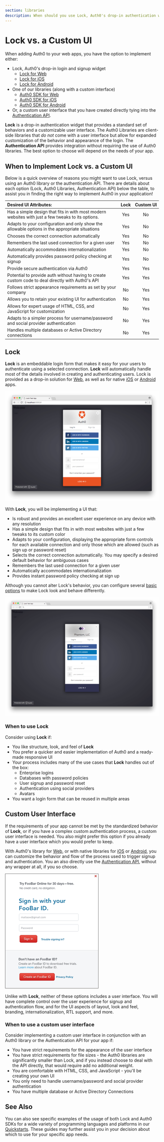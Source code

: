 ```yaml
---
section: libraries
description: When should you use Lock, Auth0's drop-in authentication widget, and when should you use a custom UI with an Auth0 Library? This page will help you decide.
---
```


# Lock vs. a Custom UI

When adding Auth0 to your web apps, you have the option to implement either:

* Lock, Auth0's drop-in login and signup widget
  * [Lock for Web](/libraries/lock)
  * [Lock for iOS](/libraries/lock-ios)
  * [Lock for Android](/libraries/lock-android)
* One of our libraries (along with a custom interface)
  * [Auth0 SDK for Web](/libraries/auth0js)
  * [Auth0 SDK for iOS](/libraries/auth0-swift)
  * [Auth0 SDK for Android](/libraries/auth0-android)
* Or, a custom user interface that you have created directly tying into the [Authentication API](/auth-api).

**Lock** is a drop-in authentication widget that provides a standard set of behaviors and a customizable user interface. The Auth0 Libraries are client-side libraries that *do not* come with a user interface but allow for expanded customization of the behavior and appearance of the login. The **Authentication API** provides integration without requiring the use of Auth0 libraries. The best option to choose will depend on the needs of your app.

## When to Implement Lock vs. a Custom UI 

Below is a quick overview of reasons you might want to use Lock, versus using an Auth0 library or the authentication API. There are details about each option (Lock, Auth0 Libraries, Authentication API) below the table, to assist you in finding the right way to implement Auth0 in your application!

<table class="table"> 
    <thead> 
        <tr> 
            <th align="left"><b>Desired UI Attributes:</b></th> 
            <th>Lock</th> 
            <th>Custom&nbsp;UI</th> 
        </tr> 
    </thead> 
    <tbody> 
        <tr> 
            <td>Has a simple design that fits in with most modern websites with just a few tweaks to its options.</td> 
            <td class="success" align="center">Yes</td> 
            <td class="danger" align="center">No</td> 
        </tr> 
        <tr> 
            <td>Adapts to your configuration and only show the allowable options in the appropriate situations</td> 
            <td class="success" align="center">Yes</td> 
            <td class="danger" align="center">No</td> 
        </tr> 
        <tr> 
            <td>Chooses the correct connection automatically</td> 
            <td class="success" align="center">Yes</td> 
            <td class="danger" align="center">No</td> 
        </tr> 
        <tr> 
            <td>Remembers the last used connection for a given user</td> 
            <td class="success" align="center">Yes</td> 
            <td class="danger" align="center">No</td> 
        </tr> 
        <tr> 
            <td>Automatically accommodates internationalization</td> 
            <td class="success" align="center">Yes</td> 
            <td class="danger" align="center">No</td> 
        </tr> 
        <tr> 
            <td>Automatically provides password policy checking at signup</td> 
            <td class="success" align="center">Yes</td> 
            <td class="danger" align="center">No</td> 
        </tr>
        <tr> 
            <td>Provide secure authentication via Auth0</td> 
            <td class="success" align="center">Yes</td> 
            <td class="success" align="center">Yes</td> 
        </tr> 
        <tr> 
            <td>Potential to provide auth without having to create custom code to deal directly with Auth0's API</td> 
            <td class="success" align="center">Yes</td> 
            <td class="success" align="center">Yes</td> 
        </tr> 
        <tr> 
            <td>Follows strict appearance requirements as set by your company</td> 
            <td class="danger" align="center">No</td> 
            <td class="success" align="center">Yes</td> 
        </tr> 
        <tr> 
            <td>Allows you to retain your existing UI for authentication</td> 
            <td class="danger" align="center">No</td> 
            <td class="success" align="center">Yes</td> 
        </tr> 
        <tr> 
            <td>Allows for expert usage of HTML, CSS, and JavaScript for customization</td> 
            <td class="danger" align="center">No</td> 
            <td class="success" align="center">Yes</td> 
        </tr> 
        <tr> 
            <td>Adapts to a simpler process for username/password and social provider authentication</td> 
            <td class="danger" align="center">No</td> 
            <td class="success" align="center">Yes</td> 
        </tr> 
        <tr> 
            <td>Handles multiple databases or Active Directory connections</td> 
            <td class="danger" align="center">No</td> 
            <td class="success" align="center">Yes</td> 
        </tr> 
    </tbody> 
</table> 

## Lock

**Lock** is an embeddable login form that makes it easy for your users to authenticate using a selected connection. **Lock** will automatically handle most of the details involved in creating and authenticating users. Lock is provided as a drop-in solution for [Web](/libraries/lock), as well as for native [iOS](/libraries/lock-ios) or [Android](/libraries/lock-android) apps.

![](/media/articles/libraries/lock/lock-default.png)

With **Lock**, you will be implementing a UI that:

* Is robust and provides an excellent user experience on any device with any resolution
* Has a simple design that fits in with most websites with just a few tweaks to its custom color
* Adapts to your configuration, displaying the appropriate form controls for each available connection and only those which are allowed (such as sign up or password reset)
* Selects the correct connection automatically. You may specify a desired default behavior for ambiguous cases
* Remembers the last used connection for a given user
* Automatically accommodates internationalization
* Provides instant password policy checking at sign up

Although you cannot alter Lock's behavior, you can configure several [basic options](/libraries/lock/customization) to make Lock look and behave differently.

![](/media/articles/libraries/lock/lock-phantom.png)

### When to use Lock

Consider using **Lock** if:

* You like structure, look, and feel of **Lock**
* You prefer a quicker and easier implementation of Auth0 and a ready-made responsive UI
* Your process includes many of the use cases that **Lock** handles out of the box:
  * Enterprise logins
  * Databases with password policies
  * User signup and password reset
  * Authentication using social providers
  * Avatars
* You want a login form that can be reused in multiple areas

## Custom User Interface

If the requirements of your app cannot be met by the standardized behavior of **Lock**, or if you have a complex custom authentication process, a custom user interface is needed. You also might prefer this option if you already have a user interface which you would prefer to keep.

With Auth0's library for [Web](/libraries/auth0js), or with native libraries for [iOS](/libraries/auth0-swift) or [Android](/libraries/auth0-android), you can customize the behavior and flow of the process used to trigger signup and authentication. You an also directly use the [Authentication API](/auth-api), without any wrapper at all, if you so choose.

![](/media/articles/libraries/lock-vs-customui/customui.png)

Unlike with **Lock**, neither of these options includes a user interface. You will have complete control over the user experience for signup and authentication flow, and for the UI aspects of layout, look and feel, branding, internationalization, RTL support, and more.

### When to use a custom user interface

Consider implementing a custom user interface in conjunction with an Auth0 library or the Authentication API for your app if:

* You have strict requirements for the appearance of the user interface
* You have strict requirements for file sizes - the Auth0 libraries are significantly smaller than Lock, and if you instead choose to deal with the API directly, that would require add no additional weight.
* You are comfortable with HTML, CSS, and JavaScript - you'll be creating your own UI
* You only need to handle username/password and social provider authentication
* You have multiple database or Active Directory Connections

## See Also

You can also see specific examples of the usage of both Lock and Auth0 SDKs for a wide variety of programming languages and platforms in our [Quickstarts](/). These guides may further assist you in your decision about which to use for your specific app needs.
